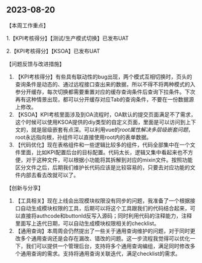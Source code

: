 ## 2023-08-20

【本周工作重点】

1.【KPI考核得分】【测试/生产模式切换】已发布UAT

2.【KPI考核得分】【KSOA】已发布UAT

【问题反馈与改进措施】

1. 【KPI考核得分】有些具有联动性的bug出现，两个模式互相切换时，页头的查询条件是动态的、通过远程接口查出来的数据，所以不得不将两种模式的入参分开缓存，每次切换都需要重置对应的缓存查询条件后查询下拉条件。下次再有这种情景出现，都可以分开缓存对应Tab的查询条件，不要在一份数据源上修改。
2. 【KSOA】KPI考核里面涉及到OA流程时，OA默认的提交页面满足不了需求，这个时候可以使用KSOA提供的diy类型的自定义页面，里面是可以访问到上下文的，就是层级嵌套有点深。可以利用vue的$root属性解决多层级嵌套问题，$root永远指向根，孙组件可以直接使用root内的表单数据。
3. 【代码优化】现在表格组件和一些逻辑比较多的组件，代码全部集中在一个文件里面，比如KPI配置后台的目标配置。代码太长，逻辑又集中看起来也不方便，对于这种文件，可以根据小功能将其拆解到对应的mixin文件。按照功能区分文件之后，后期我们维护长代码应该是比较容易的，只要去对应功能的文件内部去看去改就可以了。

【创新与分享】

1. 【工具相关】现在上线会出现模块权限没有同步的问题，我准备了一个根据接口自动生成模块权限的工具，后期可以将这个工具跟我们的代码结合起来，可以直接将authcode和buttonId反写入源码；同时利用代码的注释能力，注释里面写上迭代日期，可以自动生成模块权限相关的checklist。
2. 【通用查询】本周周会仍然提出了一些关于通用查询维护的问题，对于同时更改多个通用查询还是会存在漏改、错改的问题。这一步流程我觉得可以优化一下，我们可以提供一个管理后台，支持将多个通用查询编组，满足同时修改多个通用查询的需求。支持将通用查询关联迭代，满足checklist的需求。